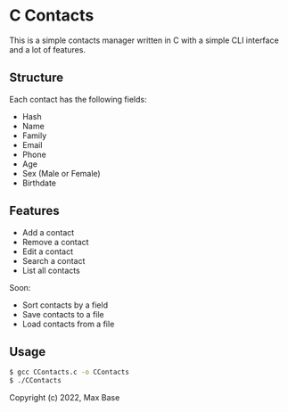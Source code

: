 # C Contacts

This is a simple contacts manager written in C with a simple CLI interface and a lot of features.

## Structure

Each contact has the following fields:
- Hash
- Name
- Family
- Email
- Phone
- Age
- Sex (Male or Female)
- Birthdate

## Features

- Add a contact
- Remove a contact
- Edit a contact
- Search a contact
- List all contacts

Soon:

- Sort contacts by a field
- Save contacts to a file
- Load contacts from a file

## Usage

```bash
$ gcc CContacts.c -o CContacts
$ ./CContacts
```

Copyright (c) 2022, Max Base

